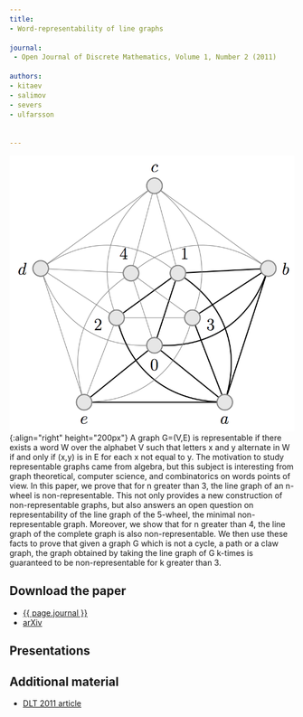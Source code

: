 ```yaml
---
title:
- Word-representability of line graphs

journal:
 - Open Journal of Discrete Mathematics, Volume 1, Number 2 (2011) 

authors:
- kitaev
- salimov
- severs
- ulfarsson


---
```

![Word graph](/assets/img/wordgraphs.png){:align="right" height="200px"}
A graph G=(V,E) is representable if there exists a word W over the alphabet V
such that letters x and y alternate in W if and only if (x,y) is in E for each
x not equal to y. The motivation to study representable graphs came from
algebra, but this subject is interesting from graph theoretical, computer
science, and combinatorics on words points of view. In this paper, we prove
that for n greater than 3, the line graph of an n-wheel is non-representable.
This not only provides a new construction of non-representable graphs, but also
answers an open question on representability of the line graph of the 5-wheel,
the minimal non-representable graph. Moreover, we show that for n greater than
4, the line graph of the complete graph is also non-representable. We then use
these facts to prove that given a graph G which is not a cycle, a path or a
claw graph, the graph obtained by taking the line graph of G k-times is
guaranteed to be non-representable for k greater than 3.

## Download the paper
- [{{ page.journal }}](http://www.scirp.org/journal/PaperInformation.aspx?paperID=5808)
- [arXiv](http://arxiv.org/abs/1102.3980)

## Presentations

## Additional material
- [DLT 2011 article](http://www.springerlink.com/content/231351662332u381/)
